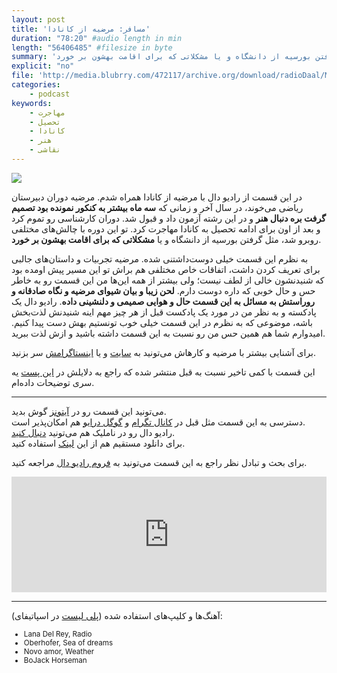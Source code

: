 ```yaml
---
layout: post
title: 'مسافر: مرضیه از کانادا'
duration: "78:20" #audio length in min
length: "56406485" #filesize in byte
summary: 'در این قسمت از رادیو دال با مرضیه از کانادا همراه شدم. مرضیه دوران دبیرستان ریاضی می‌خوند، در سال آخر و زمانی که سه ماه بیشتر به کنکور نمونده بود تصمیم گرفت بره دنبال هنر و در این رشته آزمون داد و قبول شد. دوران کارشناسی رو تموم کرد و بعد از اون برای ادامه تحصیل به کانادا مهاجرت کرد. تو این دوره با چالش‌های مختلفی مواجه شد، مثل گرفتن بورسیه از دانشگاه و یا مشکلاتی که برای اقامت بهشون بر خورد.'
explicit: "no"
file: 'http://media.blubrry.com/472117/archive.org/download/radioDaal/Marzieh-Canada.mp3'
categories:
    - podcast
keywords:
    - مهاجرت
    - تحصیل
    - کانادا
    - هنر
    - نقاشی
---
```

<img src="{{site.baseurl}}/public/img/marzieh-canada/cover.jpg" class="cover-img"/>

در این قسمت از رادیو دال با مرضیه از کانادا همراه شدم. مرضیه دوران دبیرستان ریاضی می‌خوند، در سال آخر و زمانی که **سه ماه بیشتر به کنکور نمونده بود تصمیم گرفت بره دنبال هنر** و در این رشته آزمون داد و قبول شد. دوران کارشناسی رو تموم کرد و بعد از اون برای ادامه تحصیل به کانادا مهاجرت کرد. تو این دوره با چالش‌های مختلفی روبرو شد، مثل گرفتن بورسیه از دانشگاه و یا **مشکلاتی که برای اقامت بهشون بر خورد**.

به نظرم این قسمت خیلی دوست‌داشتنی شده. مرضیه تجربیات و داستان‌های جالبی برای تعریف کردن داشت، اتفاقات خاص مختلفی هم براش تو این مسیر پیش اومده بود که شنیدنشون خالی از لطف نیست؛ ولی بیشتر از همه این‌ها من این قسمت رو به خاطر حس و حال خوبی که داره دوست دارم. **لحن زیبا و بیان شیوای مرضیه و نگاه صادقانه و روراستش به مسائل به این قسمت حال و هوایی صمیمی و دلنشینی داده**. رادیو دال یک پادکسته و به نظر من در مورد یک پادکست قبل از هر چیز مهم اینه شنیدنش لذت‌بخش باشه، موضوعی که به نظرم در این قسمت خیلی خوب تونستیم بهش دست پیدا کنیم. امیدوارم شما هم همین حس من رو نسبت به این قسمت داشته باشید و ازش لذت ببرید.

برای آشنایی بیشتر با مرضیه و کارهاش می‌تونید به [سایت](http://marziehmosavarzadeh.com) و یا [اینستاگرامش](http://instagram.com/marzi.mosavar) سر بزنید.

این قسمت با کمی تاخیر نسبت به قبل منتشر شده که راجع به دلایلش در [این پست](https://virgool.io/@radioDaal/soldier-apxhdezldojx) یه سری توضیحات داده‌ام.

<!-- {% include guest_imgs.html name="marzieh-canada" %} -->

<hr>

می‌تونید این قسمت رو در [آیتونز](http://apple.co/2go4xdT) گوش بدید.  
دسترسی به این قسمت مثل قبل در [کانال تگرام](https://t.me/radioDaal) و [گوگل درایو](http://bit.ly/daal-21) هم امکان‌پذیر است.  
رادیو دال رو در ناملیک هم می‌تونید [دنبال کنید](http://bit.ly/2C2KlZw).  
برای دانلود مستقیم هم از این [لینک]({{page.file}}) استفاده کنید.

برای بحث و تبادل نظر راجع به این قسمت می‌تونید به [فروم رادیو دال](http://bit.ly/2MSHABF) مراجعه کنید.  

<!-- {% include player.html id="34843447" %} -->
<!-- {%include audio.html url="Marzieh-Canada" %} -->

<iframe sandbox="allow-same-origin allow-scripts allow-top-navigation allow-popups" width="100%" height="185" frameborder="0" src="https://embed.radiopublic.com/e?if=-WoAxb4&ge=s1!55d389f536dd81deb29ee178a10e54773aa138f3"></iframe>



<hr>

آهنگ‌ها و کلیپ‌های استفاده شده ([پلی لیست](http://bit.ly/daal-music) در اسپاتیفای): 
<div dir="ltr" style="font-size: smaller;">
<ul>
<li>Lana Del Rey, Radio</li>
<li>Oberhofer, Sea of dreams</li>
<li>Novo amor, Weather</li>
<li>BoJack Horseman</li>
</ul>
</div>